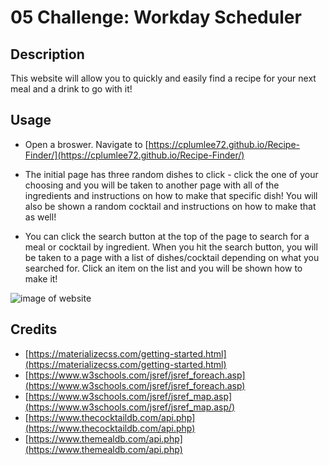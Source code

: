 # 05 Challenge: Workday Scheduler

## Description
This website will allow you to quickly and easily find a recipe for your next meal and a drink to go with it!   



## Usage 

- Open a broswer. Navigate to [https://cplumlee72.github.io/Recipe-Finder/](https://cplumlee72.github.io/Recipe-Finder/)

- The initial page has three random dishes to click - click the one of your choosing and you will be taken to another page with all of the ingredients and instructions on how to make that specific dish! You will also be shown a random cocktail and instructions on how to make that as well! 

- You can click the search button at the top of the page to search for a meal or cocktail by ingredient. When you hit the search button, you will be taken to a page with a list of dishes/cocktail depending on what you searched for. Click an item on the list and you will be shown how to make it! 
 


![image of website](./assets/images/projdemo.gif)

## Credits 

- [https://materializecss.com/getting-started.html](https://materializecss.com/getting-started.html)
- [https://www.w3schools.com/jsref/jsref_foreach.asp](https://www.w3schools.com/jsref/jsref_foreach.asp)
- [https://www.w3schools.com/jsref/jsref_map.asp](https://www.w3schools.com/jsref/jsref_map.asp/)
- [https://www.thecocktaildb.com/api.php](https://www.thecocktaildb.com/api.php)
- [https://www.themealdb.com/api.php](https://www.themealdb.com/api.php)

